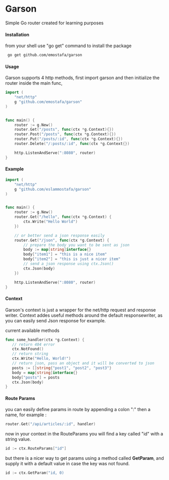 # Garson

Simple Go router created for learning purposes

#### Installation

from your shell use "go get" command to install the package

```bash
 go get github.com/emostafa/garson
```

#### Usage

Garson supports 4 http methods, 
first import garson and then initialize the router inside the main func,

```go
import (
    "net/http"
    g "github.com/emostafa/garson"
)


func main() {
    router := g.New()
    router.Get("/posts", func(ctx *g.Context){})
    router.Post("/posts", func(ctx *g.Context){})
    router.Put("/posts/:id", func(ctx *g.Context){})
    router.Delete("/:posts/:id", func(ctx *g.Context{})

    http.ListenAndServe(":8080", router)
}
```

#### Example

```go
import (
    "net/http"
    g "github.com/eslammostafa/garson"
)


func main() {
    router := g.New()
    router.Get("/hello", func(ctx *g.Context) {
        ctx.Write("Hello World")
    })

    // or better send a json response easily
    router.Get("/json", func(ctx *g.Context) {
        // prepare the body you want to be sent as json
        body := map[string]interface{}
        body["item1"] = "this is a nice item"
        body["item2"] = "this is just a nicer item"
        // send a json response using ctx.Json()
        ctx.Json(body)
    })

    http.ListenAndServe(":8080", router)
}
```

#### Context

Garson's context is just a wrapper for the net/http request and response writer.
Context addes useful methods around the default responsewriter, as you 
can easily send Json response for example.

current available methods

```go
func some_handler(ctx *g.Context) {
   // return 404 error
   ctx.NotFound()
   // return string
   ctx.Write("Hello, World!")
   // return json, pass an object and it will be converted to json
   posts := []string{"post1", "post2", "post3"}
   body = map[string]interface{}
   body["posts"] = posts
   ctx.Json(body)
}
```


#### Route Params

you can easily define params in route by appending a colon ":" then a name,
for example :

```go
router.Get("/api/articles/:id", handler)
```

now in your context in the RouteParams you will find a key called "id"
with a string value.

```go
id := ctx.RouteParams["id"]
```

but there is a nicer way to get params using a method called **GetParam**, and supply
it with a default value in case the key was not found.

```go
id := ctx.GetParam("id, 0)
```
